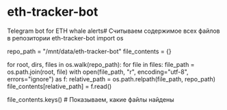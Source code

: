 # eth-tracker-bot
Telegram bot for ETH whale alerts# Считываем содержимое всех файлов в репозитории eth-tracker-bot
import os

repo_path = "/mnt/data/eth-tracker-bot"
file_contents = {}

for root, dirs, files in os.walk(repo_path):
    for file in files:
        file_path = os.path.join(root, file)
        with open(file_path, "r", encoding="utf-8", errors="ignore") as f:
            relative_path = os.path.relpath(file_path, repo_path)
            file_contents[relative_path] = f.read()

file_contents.keys()  # Показываем, какие файлы найдены
